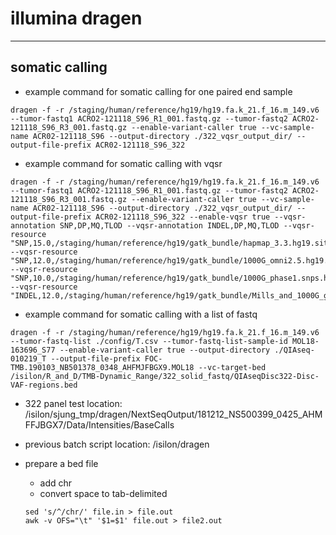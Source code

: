 # illumina dragen
---

## somatic calling

- example command for somatic calling for one paired end sample
```
dragen -f -r /staging/human/reference/hg19/hg19.fa.k_21.f_16.m_149.v6 --tumor-fastq1 ACRO2-121118_S96_R1_001.fastq.gz --tumor-fastq2 ACRO2-121118_S96_R3_001.fastq.gz --enable-variant-caller true --vc-sample-name ACR02-121118_S96 --output-directory ./322_vqsr_output_dir/ --output-file-prefix ACR02-121118_S96_322
```

- example command for somatic calling with vqsr
```
dragen -f -r /staging/human/reference/hg19/hg19.fa.k_21.f_16.m_149.v6 --tumor-fastq1 ACRO2-121118_S96_R1_001.fastq.gz --tumor-fastq2 ACRO2-121118_S96_R3_001.fastq.gz --enable-variant-caller true --vc-sample-name ACR02-121118_S96 --output-directory ./322_vqsr_output_dir/ --output-file-prefix ACR02-121118_S96_322 --enable-vqsr true --vqsr-annotation SNP,DP,MQ,TLOD --vqsr-annotation INDEL,DP,MQ,TLOD --vqsr-resource "SNP,15.0,/staging/human/reference/hg19/gatk_bundle/hapmap_3.3.hg19.sites.vcf" --vqsr-resource "SNP,12.0,/staging/human/reference/hg19/gatk_bundle/1000G_omni2.5.hg19.sites.vcf" --vqsr-resource "SNP,10.0,/staging/human/reference/hg19/gatk_bundle/1000G_phase1.snps.high_confidence.hg19.sites.vcf" --vqsr-resource "INDEL,12.0,/staging/human/reference/hg19/gatk_bundle/Mills_and_1000G_gold_standard.indels.hg19.sites.vcf"
```

- example command for somatic calling with a list of fastq
```
dragen -f -r /staging/human/reference/hg19/hg19.fa.k_21.f_16.m_149.v6 --tumor-fastq-list ./config/T.csv --tumor-fastq-list-sample-id MOL18-163696_S77 --enable-variant-caller true --output-directory ./QIAseq-010219_T --output-file-prefix FOC-TMB.190103_NB501378_0348_AHFMJFBGX9.MOL18 --vc-target-bed /isilon/R_and_D/TMB-Dynamic_Range/322_solid_fastq/QIAseqDisc322-Disc-VAF-regions.bed
```

- 322 panel test location: /isilon/sjung_tmp/dragen/NextSeqOutput/181212_NS500399_0425_AHMFFJBGX7/Data/Intensities/BaseCalls
- previous batch script location: /isilon/dragen

- prepare a bed file
  - add chr
  - convert space to tab-delimited
  ```
  sed 's/^/chr/' file.in > file.out
  awk -v OFS="\t" '$1=$1' file.out > file2.out
  ```
